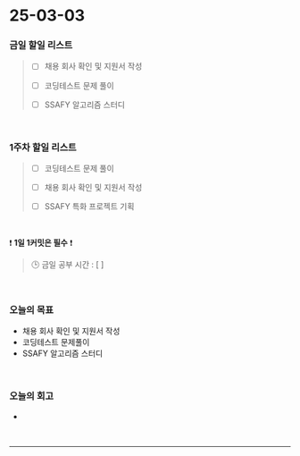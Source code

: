 # 25-03-03

### 금일 할일 리스트

> - [ ] 채용 회사 확인 및 지원서 작성
>
> - [ ] 코딩테스트 문제 풀이
>
> - [ ] SSAFY 알고리즘 스터디

<br/>

### 1주차 할일 리스트

> - [ ] 코딩테스트 문제 풀이
>
> - [ ] 채용 회사 확인 및 지원서 작성
>
> - [ ] SSAFY 특화 프로젝트 기획

<br/>

❗ **1일 1커밋은 필수** ❗

> 🕒 금일 공부 시간 : [  ]

<br/>

### 오늘의 목표
- 채용 회사 확인 및 지원서 작성
- 코딩테스트 문제풀이
- SSAFY 알고리즘 스터디

<br>

### 오늘의 회고
- 

<br/>

---
